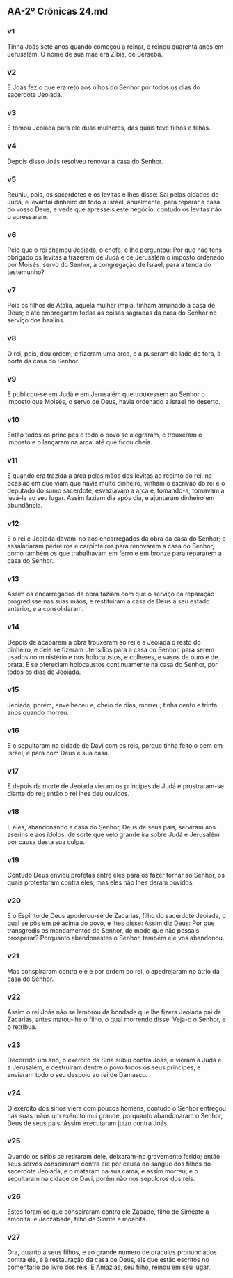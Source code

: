 ## AA-2º Crônicas 24.md
### v1
 Tinha Joás sete anos quando começou a reinar, e reinou quarenta anos em Jerusalém. O nome de sua mãe era Zíbia, de Berseba.
### v2
 E Joás fez o que era reto aos olhos do Senhor por todos os dias do sacerdote Jeoiada.
### v3
 E tomou Jeoiada para ele duas mulheres, das quais teve filhos e filhas.
### v4
 Depois disso Joás resolveu renovar a casa do Senhor.
### v5
 Reuniu, pois, os sacerdotes e os levitas e lhes disse: Saí pelas cidades de Judá, e levantai dinheiro de todo a Israel, anualmente, para reparar a casa do vosso Deus; e vede que apresseis este negócio: contudo os levitas não o apressaram.
### v6
 Pelo que o rei chamou Jeoiada, o chefe, e lhe perguntou: Por que não tens obrigado os levitas a trazerem de Judá e de Jerusalém o imposto ordenado por Moisés, servo do Senhor, à congregação de Israel, para a tenda do testemunho?
### v7
 Pois os filhos de Atalia, aquela mulher ímpia, tinham arruinado a casa de Deus; e até empregaram todas as coisas sagradas da casa do Senhor no serviço dos baalins.
### v8
 O rei, pois, deu ordem; e fizeram uma arca, e a puseram do lado de fora, à porta da casa do Senhor.
### v9
 E publicou-se em Judá e em Jerusalém que trouxessem ao Senhor o imposto que Moisés, o servo de Deus, havia ordenado a Israel no deserto.
### v10
 Então todos os príncipes e todo o povo se alegraram, e trouxeram o imposto e o lançaram na arca, até que ficou cheia.
### v11
 E quando era trazida a arca pelas mãos dos levitas ao recinto do rei, na ocasião em que viam que havia muito dinheiro, vinham o escrivão do rei e o deputado do sumo sacerdote, esvaziavam a arca e, tomando-a, tornavam a levá-la ao seu lugar. Assim faziam dia após dia, e ajuntaram dinheiro em abundância.
### v12
 E o rei e Jeoiada davam-no aos encarregados da obra da casa do Senhor; e assalariaram pedreiros e carpinteiros para renovarem a casa do Senhor, como também os que trabalhavam em ferro e em bronze para repararem a casa do Senhor.
### v13
 Assim os encarregados da obra faziam com que o serviço da reparação progredisse nas suas mãos; e restituíram a casa de Deus a seu estado anterior, e a consolidaram.
### v14
 Depois de acabarem a obra trouxeram ao rei e a Jeoiada o resto do dinheiro, e dele se fizeram utensílios para a casa do Senhor, para serem usados no ministério e nos holocaustos, e colheres, e vasos de ouro e de prata. E se ofereciam holocaustos continuamente na casa do Senhor, por todos os dias de Jeoiada.
### v15
 Jeoiada, porém, envelheceu e, cheio de dias, morreu; tinha cento e trinta anos quando morreu.
### v16
 E o sepultaram na cidade de Davi com os reis, porque tinha feito o bem em Israel, e para com Deus e sua casa.
### v17
 E depois da morte de Jeoiada vieram os príncipes de Judá e prostraram-se diante do rei; então o rei lhes deu ouvidos.
### v18
 E eles, abandonando a casa do Senhor, Deus de seus pais, serviram aos aserins e aos ídolos; de sorte que veio grande ira sobre Judá e Jerusalém por causa desta sua culpa.
### v19
 Contudo Deus enviou profetas entre eles para os fazer tornar ao Senhor, os quais protestaram contra eles; mas eles não lhes deram ouvidos.
### v20
 E o Espírito de Deus apoderou-se de Zacarias, filho do sacerdote Jeoiada, o qual se pôs em pé acima do povo, e lhes disse: Assim diz Deus: Por que transgredis os mandamentos do Senhor, de modo que não possais prosperar? Porquanto abandonastes o Senhor, também ele vos abandonou.
### v21
 Mas conspiraram contra ele e por ordem do rei, o apedrejaram no átrio da casa do Senhor.
### v22
 Assim o rei Joás não se lembrou da bondade que lhe fizera Jeoiada pai de Zacarias, antes matou-lhe o filho, o qual morrendo disse: Veja-o o Senhor, e o retribua.
### v23
 Decorrido um ano, o exército da Síria subiu contra Joás; e vieram a Judá e a Jerusalém, e destruíram dentre o povo todos os seus príncipes, e enviaram todo o seu despojo ao rei de Damasco.
### v24
 O exército dos sírios viera com poucos homens, contudo o Senhor entregou nas suas mãos um exército mui grande, porquanto abandonaram o Senhor, Deus de seus pais. Assim executaram juízo contra Joás.
### v25
 Quando os sírios se retiraram dele, deixaram-no gravemente ferido; então seus servos conspiraram contra ele por causa do sangue dos filhos do sacerdote Jeoiada, e o mataram na sua cama, e assim morreu; e o sepultaram na cidade de Davi, porém não nos sepulcros dos reis.
### v26
 Estes foram os que conspiraram contra ele Zabade, filho de Simeate a amonita, e Jeozabade, filho de Sinrite a moabita.
### v27
 Ora, quanto a seus filhos, e ao grande número de oráculos pronunciados contra ele, e à restauração da casa de Deus, eis que estão escritos no comentário do livro dos reis. E Amazias, seu filho, reinou em seu lugar.
